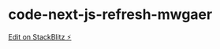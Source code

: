 # code-next-js-refresh-mwgaer

[Edit on StackBlitz ⚡️](https://stackblitz.com/edit/code-next-js-refresh-mwgaer)
